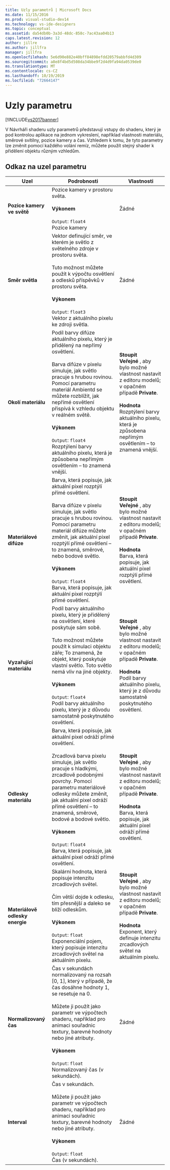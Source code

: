 ```yaml
---
title: Uzly parametrů | Microsoft Docs
ms.date: 11/15/2016
ms.prod: visual-studio-dev14
ms.technology: vs-ide-designers
ms.topic: conceptual
ms.assetid: da54db0b-3a3d-48dc-858c-7ac43aa04b13
caps.latest.revision: 12
author: jillre
ms.author: jillfra
manager: jillfra
ms.openlocfilehash: 5e6d90e882e40bff84898efdd20579abbfd4d309
ms.sourcegitcommit: a8e8f4bd5d508da34bbe9f2d4d9fa94da0539de0
ms.translationtype: MT
ms.contentlocale: cs-CZ
ms.lasthandoff: 10/19/2019
ms.locfileid: "72664147"
---
```

# <a name="parameter-nodes"></a>Uzly parametru
[!INCLUDE[vs2017banner](../includes/vs2017banner.md)]

V Návrháři shaderu uzly parametrů představují vstupy do shaderu, který je pod kontrolou aplikace na jednom vykreslení, například vlastnosti materiálu, směrové svítilny, pozice kamery a čas. Vzhledem k tomu, že tyto parametry lze změnit pomocí každého volání remíz, můžete použít stejný shader k přidělení objektu různým vzhledům.

## <a name="parameter-node-reference"></a>Odkaz na uzel parametru

|Uzel|Podrobnosti|Vlastnosti|
|----------|-------------|----------------|
|**Pozice kamery ve světě**|Pozice kamery v prostoru světa.<br /><br /> **Výkonem**<br /><br /> `Output`: `float4`<br /> Pozice kamery|Žádné|
|**Směr světla**|Vektor definující směr, ve kterém je světlo z světelného zdroje v prostoru světa.<br /><br /> Tuto možnost můžete použít k výpočtu osvětlení a odlesků příspěvků v prostoru světa.<br /><br /> **Výkonem**<br /><br /> `Output`: `float3`<br /> Vektor z aktuálního pixelu ke zdroji světla.|Žádné|
|**Okolí materiálu**|Podíl barvy difúze aktuálního pixelu, který je přidělený na nepřímý osvětlení.<br /><br /> Barva difúze v pixelu simuluje, jak světlo pracuje s hrubou rovinou. Pomocí parametru materiál Ambientd se můžete rozblížit, jak nepřímé osvětlení přispívá k vzhledu objektu v reálném světě.<br /><br /> **Výkonem**<br /><br /> `Output`: `float4`<br /> Rozptýlení barvy aktuálního pixelu, která je způsobena nepřímým osvětlením – to znamená vnější.|**Stoupit**<br /> **Veřejné** , aby bylo možné vlastnost nastavit z editoru modelů; v opačném případě **Private**.<br /><br /> **Hodnota**<br /> Rozptýlení barvy aktuálního pixelu, která je způsobena nepřímým osvětlením – to znamená vnější.|
|**Materiálové difúze**|Barva, která popisuje, jak aktuální pixel rozptýlí přímé osvětlení.<br /><br /> Barva difúze v pixelu simuluje, jak světlo pracuje s hrubou rovinou. Pomocí parametru materiál difúze můžete změnit, jak aktuální pixel rozptýlí přímé osvětlení – to znamená, směrové, nebo bodové světlo.<br /><br /> **Výkonem**<br /><br /> `Output`: `float4`<br /> Barva, která popisuje, jak aktuální pixel rozptýlí přímé osvětlení.|**Stoupit**<br /> **Veřejné** , aby bylo možné vlastnost nastavit z editoru modelů; v opačném případě **Private**.<br /><br /> **Hodnota**<br /> Barva, která popisuje, jak aktuální pixel rozptýlí přímé osvětlení.|
|**Vyzařující materiálu**|Podíl barvy aktuálního pixelu, který je přidělený na osvětlení, které poskytuje sám sobě.<br /><br /> Tuto možnost můžete použít k simulaci objektu záře; To znamená, že objekt, který poskytuje vlastní světlo. Toto světlo nemá vliv na jiné objekty.<br /><br /> **Výkonem**<br /><br /> `Output`: `float4`<br /> Podíl barvy aktuálního pixelu, který je z důvodu samostatně poskytnutého osvětlení.|**Stoupit**<br /> **Veřejné** , aby bylo možné vlastnost nastavit z editoru modelů; v opačném případě **Private**.<br /><br /> **Hodnota**<br /> Podíl barvy aktuálního pixelu, který je z důvodu samostatně poskytnutého osvětlení.|
|**Odlesky materiálu**|Barva, která popisuje, jak aktuální pixel odráží přímé osvětlení.<br /><br /> Zrcadlová barva pixelu simuluje, jak světlo pracuje s hladkými, zrcadlově podobnými povrchy. Pomocí parametru materiálové odlesky můžete změnit, jak aktuální pixel odráží přímé osvětlení – to znamená, směrové, bodové a bodové světlo.<br /><br /> **Výkonem**<br /><br /> `Output`: `float4`<br /> Barva, která popisuje, jak aktuální pixel odráží přímé osvětlení.|**Stoupit**<br /> **Veřejné** , aby bylo možné vlastnost nastavit z editoru modelů; v opačném případě **Private**.<br /><br /> **Hodnota**<br /> Barva, která popisuje, jak aktuální pixel odráží přímé osvětlení.|
|**Materiálově odlesky energie**|Skalární hodnota, která popisuje intenzitu zrcadlových světel.<br /><br /> Čím větší dojde k odlesku, tím přesnější a daleko se blíží odleskům.<br /><br /> **Výkonem**<br /><br /> `Output`: `float`<br /> Exponenciální pojem, který popisuje intenzitu zrcadlových světel na aktuálním pixelu.|**Stoupit**<br /> **Veřejné** , aby bylo možné vlastnost nastavit z editoru modelů; v opačném případě **Private**.<br /><br /> **Hodnota**<br /> Exponent, který definuje intenzitu zrcadlových světel na aktuálním pixelu.|
|**Normalizovaný čas**|Čas v sekundách normalizovaný na rozsah [0, 1], který v případě, že čas dosáhne hodnoty 1, se resetuje na 0.<br /><br /> Můžete ji použít jako parametr ve výpočtech shaderu, například pro animaci souřadnic textury, barevné hodnoty nebo jiné atributy.<br /><br /> **Výkonem**<br /><br /> `Output`: `float`<br /> Normalizovaný čas (v sekundách).|Žádné|
|**Interval**|Čas v sekundách.<br /><br /> Můžete ji použít jako parametr ve výpočtech shaderu, například pro animaci souřadnic textury, barevné hodnoty nebo jiné atributy.<br /><br /> **Výkonem**<br /><br /> `Output`: `float`<br /> Čas (v sekundách).|Žádné|
